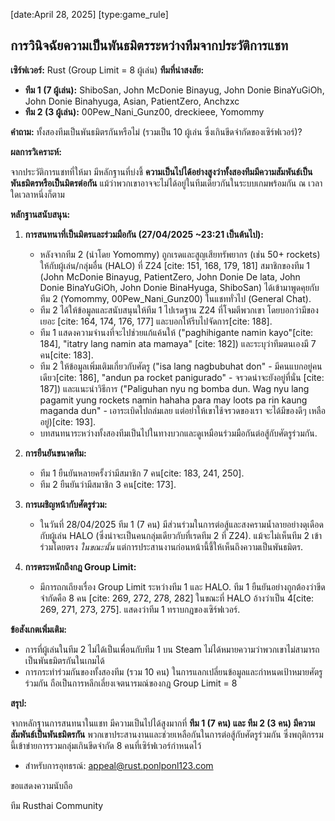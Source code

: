 [date:April 28, 2025]
[type:game_rule]
## การวินิจฉัยความเป็นพันธมิตรระหว่างทีมจากประวัติการแชท

**เซิร์ฟเวอร์:** Rust (Group Limit = 8 ผู้เล่น)
**ทีมที่น่าสงสัย:**
* **ทีม 1 (7 ผู้เล่น):** ShiboSan, John McDonie Binayug, John Donie BinaYuGiOh, John Donie Binahyuga, Asian, PatientZero, Anchzxc
* **ทีม 2 (3 ผู้เล่น):** 00Pew_Nani_Gunz00, dreckieee, Yomommy

**คำถาม:** ทั้งสองทีมเป็นพันธมิตรกันหรือไม่ (รวมเป็น 10 ผู้เล่น ซึ่งเกินขีดจำกัดของเซิร์ฟเวอร์)?

**ผลการวิเคราะห์:**

จากประวัติการแชทที่ให้มา มีหลักฐานที่บ่งชี้ **ความเป็นไปได้อย่างสูงว่าทั้งสองทีมมีความสัมพันธ์เป็นพันธมิตรหรือเป็นมิตรต่อกัน** แม้ว่าพวกเขาอาจจะไม่ได้อยู่ในทีมเดียวกันในระบบเกมพร้อมกัน ณ เวลาใดเวลาหนึ่งก็ตาม

**หลักฐานสนับสนุน:**

1.  **การสนทนาที่เป็นมิตรและร่วมมือกัน (27/04/2025 ~23:21 เป็นต้นไป):**
    * หลังจากทีม 2 (นำโดย Yomommy) ถูกเรดและสูญเสียทรัพยากร (เช่น 50+ rockets) ให้กับผู้เล่น/กลุ่มอื่น (HALO) ที่ Z24 [cite: 151, 168, 179, 181] สมาชิกของทีม 1 (John McDonie Binayug, PatientZero, John Donie De lata, John Donie BinaYuGiOh, John Donie BinaHyuga, ShiboSan) ได้เข้ามาพูดคุยกับทีม 2 (Yomommy, 00Pew_Nani_Gunz00) ในแชททั่วไป (General Chat).
    * ทีม 2 ได้ให้ข้อมูลและสนับสนุนให้ทีม 1 ไปเรดฐาน Z24 ที่โจมตีพวกเขา โดยบอกว่ามีของเยอะ [cite: 164, 174, 176, 177] และบอกให้รีบไปจัดการ[cite: 188].
    * ทีม 1 แสดงความจำนงที่จะไปช่วยแก้แค้นให้ ("paghihigante namin kayo"[cite: 184], "itatry lang namin ata mamaya" [cite: 182]) และระบุว่าทีมตนเองมี 7 คน[cite: 183].
    * ทีม 2 ให้ข้อมูลเพิ่มเติมเกี่ยวกับศัตรู ("isa lang nagbubuhat don" - มีคนแบกอยู่คนเดียว[cite: 186], "andun pa rocket panigurado" - จรวดน่าจะยังอยู่ที่นั่น [cite: 187]) และแนะนำวิธีการ ("Paliguhan nyu ng bomba dun. Wag nyu lang pagamit yung rockets namin hahaha para may loots pa rin kaung maganda dun" - เอา​​ระเบิดไปถล่มเลย แต่อย่าให้เขาใช้จรวดของเรา จะได้มีของดีๆ เหลืออยู่)[cite: 193].
    * บทสนทนาระหว่างทั้งสองทีมเป็นไปในทางบวกและดูเหมือนร่วมมือกันต่อสู้กับศัตรูร่วมกัน.

2.  **การยืนยันขนาดทีม:**
    * ทีม 1 ยืนยันหลายครั้งว่ามีสมาชิก 7 คน[cite: 183, 241, 250].
    * ทีม 2 ยืนยันว่ามีสมาชิก 3 คน[cite: 173].

3.  **การเผชิญหน้ากับศัตรูร่วม:**
    * ในวันที่ 28/04/2025 ทีม 1 (7 คน) มีส่วนร่วมในการต่อสู้และสงครามน้ำลายอย่างดุเดือดกับผู้เล่น HALO (ซึ่งน่าจะเป็นคนกลุ่มเดียวกับที่เรดทีม 2 ที่ Z24). แม้จะไม่เห็นทีม 2 เข้าร่วมโดยตรง *ในขณะนั้น* แต่การประสานงานก่อนหน้านี้ชี้ให้เห็นถึงความเป็นพันธมิตร.

4.  **การตระหนักถึงกฎ Group Limit:**
    * มีการถกเถียงเรื่อง Group Limit ระหว่างทีม 1 และ HALO. ทีม 1 ยืนยันอย่างถูกต้องว่าขีดจำกัดคือ 8 คน [cite: 269, 272, 278, 282] ในขณะที่ HALO อ้างว่าเป็น 4[cite: 269, 271, 273, 275]. แสดงว่าทีม 1 ทราบกฎของเซิร์ฟเวอร์.

**ข้อสังเกตเพิ่มเติม:**

* การที่ผู้เล่นในทีม 2 ไม่ได้เป็นเพื่อนกับทีม 1 บน Steam ไม่ได้หมายความว่าพวกเขาไม่สามารถเป็นพันธมิตรกันในเกมได้
* การกระทำร่วมกันของทั้งสองทีม (รวม 10 คน) ในการแลกเปลี่ยนข้อมูลและกำหนดเป้าหมายศัตรูร่วมกัน ถือเป็นการหลีกเลี่ยงเจตนารมณ์ของกฎ Group Limit = 8

**สรุป:**

จากหลักฐานการสนทนาในแชท มีความเป็นไปได้สูงมากที่ **ทีม 1 (7 คน) และ ทีม 2 (3 คน) มีความสัมพันธ์เป็นพันธมิตรกัน** พวกเขาประสานงานและช่วยเหลือกันในการต่อสู้กับศัตรูร่วมกัน ซึ่งพฤติกรรมนี้เข้าข่ายการรวมกลุ่มเกินขีดจำกัด 8 คนที่เซิร์ฟเวอร์กำหนดไว้

- สำหรับการอุทธรณ์:
    [appeal@rust.ponlponl123.com](mailto:appeal@rust.ponlponl123.com)

ขอแสดงความนับถือ

ทีม Rusthai Community